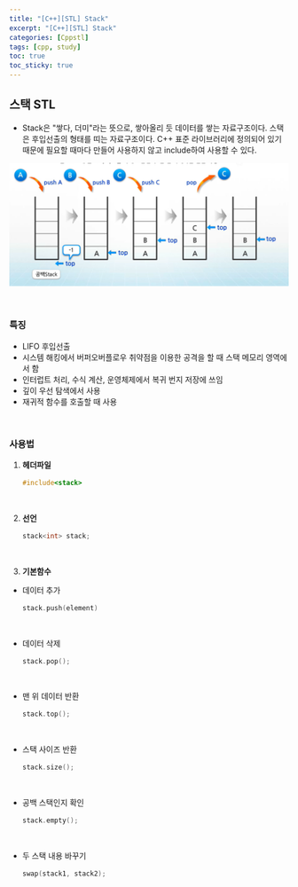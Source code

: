 ```yaml
---
title: "[C++][STL] Stack"
excerpt: "[C++][STL] Stack"
categories: [Cppstl]
tags: [cpp, study]
toc: true
toc_sticky: true
---
```


## 스택 STL

+ Stack은 "쌓다, 더미"라는 뜻으로, 쌓아올리 듯 데이터를 쌓는 자료구조이다. 스택은 후입선출의 형태를 띠는 자료구조이다. C++ 표준 라이브러리에 정의되어 있기 때문에 필요할 때마다 만들어 사용하지 않고 include하여 사용할 수 있다.

![fail to bring](/assets/Image/cppStudy/Stack.png)

<br>

### 특징

+ LIFO 후입선출
+ 시스템 해킹에서 버퍼오버플로우 취약점을 이용한 공격을 할 때 스택 메모리 영역에서 함
+ 인터럽트 처리, 수식 계산, 운영체제에서 복귀 번지 저장에 쓰임
+ 깊이 우선 탐색에서 사용
+ 재귀적 함수를 호출할 때 사용

<br>

### 사용법

1. **헤더파일**

    ```cpp
    #include<stack>
    ```

<br>

2. **선언**
    ```cpp
    stack<int> stack;
    ```

<br>

3. **기본함수**

  + 데이터 추가
    
    ```cpp
    stack.push(element)
    ```

<br>

  + 데이터 삭제
    
    ```cpp
    stack.pop();
    ```

<br>

  + 맨 위 데이터 반환
    
    ```cpp
    stack.top();
    ```

<br>

  + 스택 사이즈 반환
    
    ```cpp
    stack.size();
    ```

<br>

  + 공백 스택인지 확인
    
    ```cpp
    stack.empty();
    ```

<br>

  + 두 스택 내용 바꾸기
    
    ```cpp
    swap(stack1, stack2);
    ```